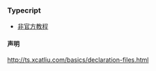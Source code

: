 ### Typecript

* [非官方教程](http://ts.xcatliu.com/introduction/what-is-typescript.html)

#### 声明
http://ts.xcatliu.com/basics/declaration-files.html
